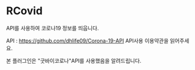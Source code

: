 # RCovid
API를 사용하여 코로나19 정보를 띄웁니다.

API : https://github.com/dhlife09/Corona-19-API
API사용 이용약관을 읽어주세요.

본 플러그인은 "굿바이코로나"API를 사용했음을 알려드립니다.
